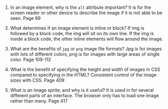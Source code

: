 1.  In an image element, why is the `alt` attribute important?
It is for the screen reader or other device to describe the image if it is not able to be seen. Page 99

2.  What determines if an image element is inline or block?
If img is followed by a block code, the img will sit on its own line.
If the img is inside a block code, the other inline elements will flow around the image.  

3.  What are the benefits of `jpg` or `png` image file formats?
Jpg is for images with lots of different colors, png is for images with large areas of single color. Page 109-112

1.  What is the benefit of specifying the height and width of images in CSS compared to specifying in the HTML?
Consistent control of the image sizes with CSS. Page 409

2.  What is an image sprite, and why is it useful?
It is used in for several different parts of an interface. The browser only has to load one image rather than many. Page 417
